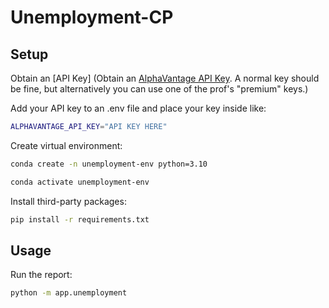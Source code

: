 # Unemployment-CP

## Setup

Obtain an [API Key] (Obtain an [AlphaVantage API Key](https://www.alphavantage.co/support/#api-key). A normal key should be fine, but alternatively you can use one of the prof's "premium" keys.)

Add your API key to an .env file and place your key inside like:

```sh
ALPHAVANTAGE_API_KEY="API KEY HERE"
```

Create virtual environment:

```sh
conda create -n unemployment-env python=3.10
```

```sh
conda activate unemployment-env
```

Install third-party packages:

```sh
pip install -r requirements.txt
```


## Usage

Run the report:

```sh
python -m app.unemployment
```